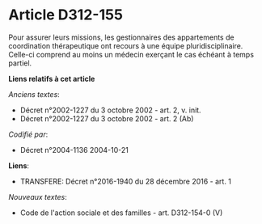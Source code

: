 # Article D312-155

Pour assurer leurs missions, les gestionnaires des appartements de coordination thérapeutique ont recours à une équipe
pluridisciplinaire. Celle-ci comprend au moins un médecin exerçant le cas échéant à temps partiel.

**Liens relatifs à cet article**

_Anciens textes_:

  - Décret n°2002-1227 du 3 octobre 2002 - art. 2, v. init.
  - Décret n°2002-1227 du 3 octobre 2002 - art. 2 (Ab)

_Codifié par_:

  - Décret n°2004-1136 2004-10-21

**Liens**:

  - TRANSFERE: Décret n°2016-1940 du 28 décembre 2016 - art. 1

_Nouveaux textes_:

  - Code de l'action sociale et des familles - art. D312-154-0 (V)
